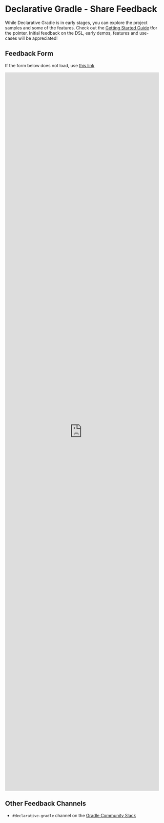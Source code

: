 # Declarative Gradle - Share Feedback

While Declarative Gradle is in early stages, you can explore the project samples and some of the features.
Check out the [Getting Started Guide](./getting-started/README.md) tfor the pointer.
Initial feedback on the DSL, early demos, features and use-cases will be appreciated!

## Feedback Form

If the form below does not load,
use [this link](https://docs.google.com/forms/d/e/1FAIpQLSefobpybAJK-C1ADdAvhlvf8egvdMzxIi_sGVDKa4G26MfTcg/viewform)

<iframe src="https://docs.google.com/forms/d/e/1FAIpQLSefobpybAJK-C1ADdAvhlvf8egvdMzxIi_sGVDKa4G26MfTcg/viewform?embedded=true" width="100%" height="2345" frameborder="0" marginheight="0" marginwidth="0">Loading…</iframe>

## Other Feedback Channels

- `#declarative-gradle` channel on the [Gradle Community Slack](https://gradle.org/slack-invite)
